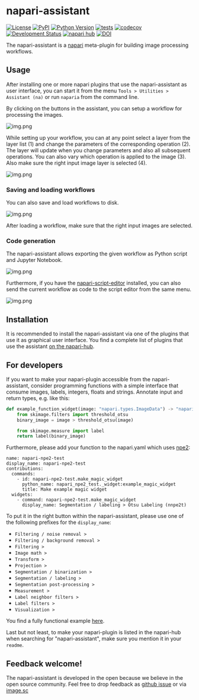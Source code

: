 # napari-assistant
[![License](https://img.shields.io/pypi/l/napari-assistant.svg?color=green)](https://github.com/haesleinhuepf/napari-assistant/raw/master/LICENSE)
[![PyPI](https://img.shields.io/pypi/v/napari-assistant.svg?color=green)](https://pypi.org/project/napari-assistant)
[![Python Version](https://img.shields.io/pypi/pyversions/napari-assistant.svg?color=green)](https://python.org)
[![tests](https://github.com/haesleinhuepf/napari-assistant/workflows/tests/badge.svg)](https://github.com/haesleinhuepf/napari-assistant/actions)
[![codecov](https://codecov.io/gh/haesleinhuepf/napari-assistant/branch/master/graph/badge.svg)](https://codecov.io/gh/haesleinhuepf/napari-assistant)
[![Development Status](https://img.shields.io/pypi/status/napari-assistant.svg)](https://en.wikipedia.org/wiki/Software_release_life_cycle#Alpha)
[![napari hub](https://img.shields.io/endpoint?url=https://api.napari-hub.org/shields/napari-assistant)](https://napari-hub.org/plugins/napari-assistant)
[![DOI](https://zenodo.org/badge/322312181.svg)](https://zenodo.org/badge/latestdoi/322312181)

The napari-assistant is a [napari](https://github.com/napari/napari) meta-plugin for building image processing workflows. 

## Usage

After installing one or more napari plugins that use the napari-assistant as user interface, you can start it from the 
menu `Tools > Utilities > Assistant (na)` or run `naparia` from the command line. 

By clicking on the buttons in the assistant, you can setup a workflow for processing the images.

![img.png](https://github.com/haesleinhuepf/napari-assistant/raw/main/docs/napari-assistant-screenshot.png)

While setting up your workflow, you can at any point select a layer from the layer list (1) and change the parameters of
the corresponding operation (2). The layer will update when you change parameters and also all subsequent operations. 
You can also vary which operation is applied to the image (3). Also make sure the right input image layer is selected (4).

![img.png](https://github.com/haesleinhuepf/napari-assistant/raw/main/docs/design_workflows.png)

### Saving and loading workflows

You can also save and load workflows to disk. 

![img.png](https://github.com/haesleinhuepf/napari-assistant/raw/main/docs/save_and_load.png)

After loading a workflow, make sure that the right input images are selected.

### Code generation

The napari-assistant allows exporting the given workflow as Python script and Jupyter Notebook. 

![img.png](https://github.com/haesleinhuepf/napari-assistant/raw/main/docs/code_generator.png)

Furthermore, if you have the [napari-script-editor](https://www.napari-hub.org/plugins/napari-script-editor) installed,
you can also send the current workflow as code to the script editor from the same menu.

![img.png](https://github.com/haesleinhuepf/napari-assistant/raw/main/docs/napari_script_editor.png)

## Installation

It is recommended to install the napari-assistant via one of the plugins that use it as graphical user interface.
You find a complete list of plugins that use the assistant [on the napari-hub](https://www.napari-hub.org/?search=napari-assistant&sort=relevance).

## For developers

If you want to make your napari-plugin accessible from the napari-assistant, consider programming functions with a simple 
interface that consume images, labels, integers, floats and strings. Annotate input and return types, e.g. like this:
```python
def example_function_widget(image: "napari.types.ImageData") -> "napari.types.LabelsData":
    from skimage.filters import threshold_otsu
    binary_image = image > threshold_otsu(image)

    from skimage.measure import label
    return label(binary_image)
```

Furthermore, please add your function to the napari.yaml which uses [npe2](https://github.com/napari/npe2):
```
name: napari-npe2-test
display_name: napari-npe2-test
contributions:
  commands: 
    - id: napari-npe2-test.make_magic_widget
      python_name: napari_npe2_test._widget:example_magic_widget
      title: Make example magic widget
  widgets:
    - command: napari-npe2-test.make_magic_widget
      display_name: Segmentation / labeling > Otsu Labeling (nnpe2t)
```

To put it in the right button within the napari-assistant, please use one of the following prefixes for the `display_name`:
* `Filtering / noise removal > `
* `Filtering / background removal > `
* `Filtering > `
* `Image math > `
* `Transform > `
* `Projection > `
* `Segmentation / binarization > `
* `Segmentation / labeling > `
* `Segmentation post-processing > `
* `Measurement > `
* `Label neighbor filters > `
* `Label filters > `
* `Visualization > `

You find a fully functional example [here](https://github.com/haesleinhuepf/napari-npe2-test).

Last but not least, to make your napari-plugin is listed in the napari-hub when searching for "napari-assistant", make sure
you mention it in your `readme`.

## Feedback welcome!
The napari-assistant is developed in the open because we believe in the open source community. Feel free to drop feedback as [github issue](https://github.com/haesleinhuepf/napari-assistant/issues) or via [image.sc](https://image.sc)
